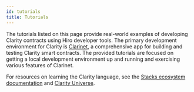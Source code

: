 ```yaml
---
id: tutorials
title: Tutorials
---
```


The tutorials listed on this page provide real-world examples of developing Clarity contracts using Hiro developer tools. The primary development environment for Clarity is [Clarinet](https://github.com/hirosystems/clarinet), a comprehensive app for building and testing Clarity smart contracts. The provided tutorials are focused on getting a local development environment up and running and exercising various features of Clarinet.

For resources on learning the Clarity language, see the [Stacks ecosystem documentation](https://docs.stacks.co) and [Clarity Universe](https://stacks.org/clarity-universe).
